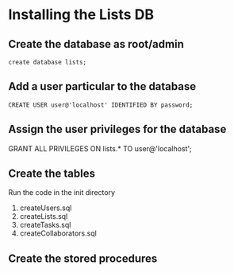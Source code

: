 # Installing the Lists DB
## Create the database as root/admin
```create database lists;```

## Add a user particular to the database
```CREATE USER user@'localhost' IDENTIFIED BY password;```
## Assign the user privileges for the database
GRANT ALL PRIVILEGES ON lists.* TO user@'localhost';
## Create the tables
Run the code in the init directory
1. createUsers.sql
2. createLists.sql
3. createTasks.sql
4. createCollaborators.sql

## Create the stored procedures
